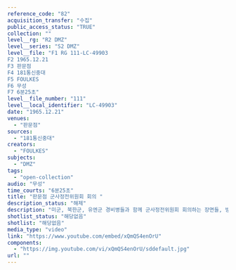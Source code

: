 ```yaml
---
reference_code: "82"
acquisition_transfer: "수집"
public_access_status: "TRUE"
collection: ""
level__rg: "R2 DMZ"
level__series: "S2 DMZ"
level__file: "F1 RG 111-LC-49903
F2 1965.12.21
F3 판문점 
F4 181통신중대
F5 FOULKES
F6 무성 
F7 6분25초"
level__file_number: "111"
level__local_identifier: "LC-49903"
date: "1965.12.21"
venues: 
  - "판문점"
sources: 
  - "181통신중대"
creators: 
  - "FOULKES"
subjects: 
  - "DMZ"
tags: 
  - "open-collection"
audio: "무성"
time_courts: "6분25초"
title: "판문점 군사정전위원회 회의 "
description_status: "해제"
description: "미군, 북한군, 유엔군 경비병들과 함께 군사정전위원회 회의하는 장면들, 방문자가 주변을 둘러 보고 있다. Harry Sands(USAF) 장군은 회의 장소를 떠나 차를 타고 출발한다. 북한 경비병들이 행진하고 있다. 한국 언론인들은 북한 사람들과 이야기를 나누고 있다."
shotlist_status: "해당없음"
shotlist: "해당없음"
media_type: "video"
link: "https://www.youtube.com/embed/xQmQS4enOrU"
components: 
  - "https://img.youtube.com/vi/xQmQS4enOrU/sddefault.jpg"
url: ""
---
```

